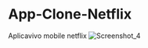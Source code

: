 # App-Clone-Netflix
Aplicavivo mobile netflix
![Screenshot_4](https://user-images.githubusercontent.com/105009963/189259494-65c4b0d2-39af-4af1-a812-8f94aed714fd.png)